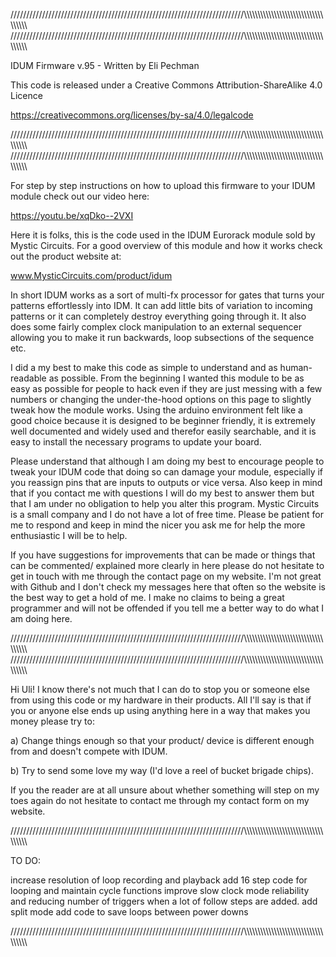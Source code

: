 //////////////////////////////////////////////////////////////////////////\\\\\\\\\\\\\\\\\\\\\\\\\\\\\\\\\\\\\\\\\\\\\\\\\\\\\\\\\\\\\\\\\\\\\\
//////////////////////////////////////////////////////////////////////////\\\\\\\\\\\\\\\\\\\\\\\\\\\\\\\\\\\\\\\\\\\\\\\\\\\\\\\\\\\\\\\\\\\\\\

  IDUM Firmware v.95 - Written by Eli Pechman

  This code is released under a Creative Commons Attribution-ShareAlike 4.0 Licence

  https://creativecommons.org/licenses/by-sa/4.0/legalcode

//////////////////////////////////////////////////////////////////////////\\\\\\\\\\\\\\\\\\\\\\\\\\\\\\\\\\\\\\\\\\\\\\\\\\\\\\\\\\\\\\\\\\\\\\
//////////////////////////////////////////////////////////////////////////\\\\\\\\\\\\\\\\\\\\\\\\\\\\\\\\\\\\\\\\\\\\\\\\\\\\\\\\\\\\\\\\\\\\\\

  For step by step instructions on how to upload this firmware to your IDUM module check out our video here:
  
  https://youtu.be/xqDko--2VXI

  Here it is folks, this is the code used in the IDUM Eurorack module sold by Mystic Circuits.  For a good
  overview of this module and how it works check out the product website at:

  www.MysticCircuits.com/product/idum

  In short IDUM works as a sort of multi-fx processor for gates that turns your patterns effortlessly into IDM.  It can add little bits of 
  variation to incoming patterns or it can completely destroy everything going through it.  It also does some fairly complex clock manipulation 
  to an external sequencer allowing you to make it run backwards, loop subsections of the sequence etc.

  I did a my best to make this code as simple to understand and as human-readable as possible.  From the beginning I wanted this module to be as
  easy as possible for people to hack even if they are just messing with a few numbers or changing the under-the-hood options on this page to
  slightly tweak how the module works.  Using the arduino environment felt like a good choice because it is designed to be beginner friendly,
  it is extremely well documented and widely used and therefor easily searchable, and it is easy to install the necessary programs to update your board.

  Please understand that although I am doing my best to encourage people to tweak your IDUM code that doing so can damage your module, especially
  if you reassign pins that are inputs to outputs or vice versa.  Also keep in mind that if you contact me with questions I will do my best to
  answer them but that I am under no obligation to help you alter this program.  Mystic Circuits is a small company and I do not have a lot
  of free time.  Please be patient for me to respond and keep in mind the nicer you ask me for help the more enthusiastic I will be to help.

  If you have suggestions for improvements that can be made or things that can be commented/ explained more clearly in here please do not
  hesitate to get in touch with me through the contact page on my website. I'm not great with Github and I don't check my messages here that
  often so the website is the best way to get a hold of me.  I make no claims to being a great programmer and will not be offended if you tell 
  me a better way to do what I am doing here.
  
//////////////////////////////////////////////////////////////////////////\\\\\\\\\\\\\\\\\\\\\\\\\\\\\\\\\\\\\\\\\\\\\\\\\\\\\\\\\\\\\\\\\\\\\\
//////////////////////////////////////////////////////////////////////////\\\\\\\\\\\\\\\\\\\\\\\\\\\\\\\\\\\\\\\\\\\\\\\\\\\\\\\\\\\\\\\\\\\\\\                                                                                                  
   
  Hi Uli!  I know there's not much that I can do to stop you or someone else from using this code or my hardware in their products.  All I'll 
  say is that if you or anyone else ends up using anything here in a way that makes you money please try to: 
  
  a) Change things enough so that your product/ device is different enough from and doesn't compete with IDUM.
  
  b) Try to send some love my way (I'd love a reel of bucket brigade chips).

  If you the reader are at all unsure about whether something will step on my toes again do not hesitate to contact me through my contact form
  on my website.
 
//////////////////////////////////////////////////////////////////////////\\\\\\\\\\\\\\\\\\\\\\\\\\\\\\\\\\\\\\\\\\\\\\\\\\\\\\\\\\\\\\\\\\\\\\

   TO DO:

   increase resolution of loop recording and playback
   add 16 step code for looping and maintain cycle functions
   improve slow clock mode reliability and reducing number of triggers when a lot of follow steps are added.
   add split mode
   add code to save loops between power downs

//////////////////////////////////////////////////////////////////////////\\\\\\\\\\\\\\\\\\\\\\\\\\\\\\\\\\\\\\\\\\\\\\\\\\\\\\\\\\\\\\\\\\\\\\

